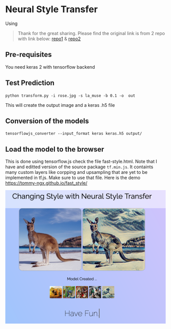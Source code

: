 #  Neural Style Transfer
Using 

> Thank for the great sharing. Please find the original link is from 2 repo with link below:
[repo1](https://github.com/misgod/fast-neural-style-keras) & [repo2](https://github.com/zaidalyafeai/Fast-Style-Transfer-Keras-TF.js)

## Pre-requisites

You need keras 2 with tensorflow backend 

## Test Prediction 

`python transform.py -i rose.jpg -s la_muse -b 0.1 -o  out`

This will create the output image and a keras .h5 file 

## Conversion of the models 

`tensorflowjs_converter --input_format keras keras.h5 output/`

## Load the model to the browser

This is done using tensorflow.js check the file fast-style.html. Note that I have and editted version of the source package `tf.min.js`. 
It containts many custom layers like corpping and upsampling that are yet to be implemented in tf.js. 
Make sure to use that file. Here is the demo https://tommy-ngx.github.io/fast_style/

![Alt text](Screen-Shot.png?raw=true "Title")

